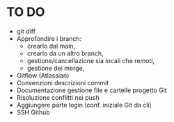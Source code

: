 # TO DO 

- git diff
- Approfondire i branch: 
	- crearlo dal main, 
	- crearlo da un altro branch, 
	- gestione/cancellazione sia locali che remoti, 
	- gestione dei merge,
- Gitflow (Atlassian)
- Convenzioni descrizioni commit
- Documentazione gestione file e cartelle progetto Git
- Risoluzione conflitti nei push
- Aggiungere parte login (conf. iniziale Git da cli)
- SSH Github
